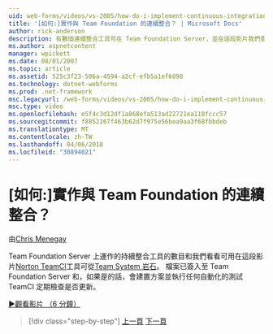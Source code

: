 ```yaml
---
uid: web-forms/videos/vs-2005/how-do-i-implement-continuous-integration-with-team-foundation
title: '[如何:]實作與 Team Foundation 的連續整合？ | Microsoft Docs'
author: rick-anderson
description: 有數個連續整合工具可在 Team Foundation Server，並在這段影片我們查看可用的 Norton TeamCI 工具逾時...
ms.author: aspnetcontent
manager: wpickett
ms.date: 08/01/2007
ms.topic: article
ms.assetid: 525c3f23-586a-4594-a2cf-efb5a1ef6898
ms.technology: dotnet-webforms
ms.prod: .net-framework
msc.legacyurl: /web-forms/videos/vs-2005/how-do-i-implement-continuous-integration-with-team-foundation
msc.type: video
ms.openlocfilehash: e5f4c3d12df1a868efa513ad22721ea118fccc57
ms.sourcegitcommit: f8852267f463b62d7f975e56bea9aa3f68fbbdeb
ms.translationtype: MT
ms.contentlocale: zh-TW
ms.lasthandoff: 04/06/2018
ms.locfileid: "30894021"
---
```

<a name="how-do-i-implement-continuous-integration-with-team-foundation"></a>[如何:]實作與 Team Foundation 的連續整合？
====================
由[Chris Menegay](https://twitter.com/CMenegay)

Team Foundation Server 上運作的持續整合工具的數目和我們看看可用在這段影片[Norton TeamCI](http://teamsystemrocks.com/files/12/tools/entry1018.aspx)工具可從[Team System 岩石](http://teamsystemrocks.com/)。 檔案已簽入至 Team Foundation Server 和，如果是的話，會建置方案並執行任何自動化的測試 TeamCI 定期檢查是否更新。

[&#9654;觀看影片 （6 分鐘）](https://channel9.msdn.com/Blogs/ASP-NET-Site-Videos/how-do-i-implement-continuous-integration-with-team-foundation)

> [!div class="step-by-step"]
> [上一頁](how-do-i-discover-application-changes-prior-to-deployment.md)
> [下一頁](how-do-i-automate-testing-using-team-build.md)
